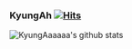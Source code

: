 ### KyungAh [![Hits](https://hits.seeyoufarm.com/api/count/incr/badge.svg?url=https%3A%2F%2Fgithub.com%2FKyungAaaaaa&count_bg=%23929292&title_bg=%23FF2A62&icon=&icon_color=%23E7E7E7&title=hits&edge_flat=false)](https://hits.seeyoufarm.com)

![KyungAaaaaa's github stats](https://github-readme-stats.vercel.app/api?username=KyungAaaaaa&&theme=dracula&show_icons=true)

<!--
**KyungAaaaaa/KyungAaaaaa** is a ✨ _special_ ✨ repository because its `README.md` (this file) appears on your GitHub profile.

Here are some ideas to get you started:

- 🔭 I’m currently working on ...
- 🌱 I’m currently learning ...
- 👯 I’m looking to collaborate on ...
- 🤔 I’m looking for help with ...
- 💬 Ask me about ...
- 📫 How to reach me: ...
- 😄 Pronouns: ...
- ⚡ Fun fact: ...
-->

